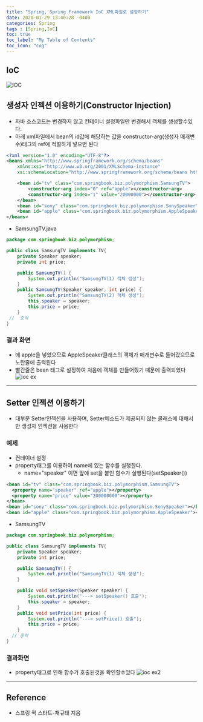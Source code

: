 ```yaml
---
title: "Spring, Spring Framework IoC XML파일로 설정하기"
date: 2020-01-29 13:40:28 -0400
categories: Spring
tags : [Spring,IoC]
toc: true
toc_label: "My Table of Contents"
toc_icon: "cog"
---
```

## IoC
![IOC](https://user-images.githubusercontent.com/55946791/73336539-6fc64500-42b5-11ea-85c5-43153dabd93d.JPG)

## 생성자 인젝션 이용하기(Constructor Injection)
- 자바 소스코드는 변경하지 않고 컨테이너 설정파일만 변경해서 객체를 생성할수있다.
- 아래 xml파일에서 bean의 id값에 해당하는 값을 constructor-arg(생성자 매개변수)태그의 ref에 적절하게 넣으면 된다

```xml
<?xml version="1.0" encoding="UTF-8"?>
<beans xmlns="http://www.springframework.org/schema/beans"
	xmlns:xsi="http://www.w3.org/2001/XMLSchema-instance"
	xsi:schemaLocation="http://www.springframework.org/schema/beans http://www.springframework.org/schema/beans/spring-beans.xsd">

	<bean id="tv" class="com.springbook.biz.polymorphism.SamsungTV">
		<constructor-arg index="0" ref="apple"></constructor-arg>
		<constructor-arg index="1" value="20000000"></constructor-arg>
	</bean>
	<bean id="sony" class="com.springbook.biz.polymorphism.SonySpeaker"></bean>
	<bean id="apple" class="com.springbook.biz.polymorphism.AppleSpeaker"></bean>
</beans>
```


- SamsungTV.java
```java
package com.springbook.biz.polymorphism;

public class SamsungTV implements TV{
	private Speaker speaker;
	private int price;

	public SamsungTV() {
		System.out.println("SamsungTV(1) 객체 생성");
	}
	public SamsungTV(Speaker speaker, int price) {
		System.out.println("SamsungTV(2) 객체 생성");
		this.speaker = speaker;
		this.price = price;
	}
 //  중략
}
```

### 결과 화면
- <constructor-arg index="0" ref="apple"></constructor-arg> 에 apple을 넣었으므로 AppleSpeaker클래스의 객체가 매개변수로 들어갔으므로 노란줄에 출력된다
- 빨간줄은 <bean id="apple" class="com.springbook.biz.polymorphism.AppleSpeaker"></bean> bean 태그로 설정하여 처음에 객체를 만들어줬기 때문에 출력되었다
![ioc ex](https://user-images.githubusercontent.com/55946791/73336346-ed3d8580-42b4-11ea-9559-f95dc6858cef.JPG)

---

## Setter 인젝션 이용하기
- 대부분 Setter인젝션을 사용하며, Setter메소드가 제공되지 않는 클래스에 대해서만 생성자 인젝션을 사용한다

### 예제
- 컨테이너 설정
- property태그를 이용하여 name에 있는 함수를 실행한다.
  - name="speaker" 이면 앞에 set을 붙인 함수가 실행된다(setSpeaker())
```xml
<bean id="tv" class="com.springbook.biz.polymorphism.SamsungTV">
  <property name="speaker" ref="apple"></property>
  <property name="price" value="200000000"></property>
</bean>
<bean id="sony" class="com.springbook.biz.polymorphism.SonySpeaker"></bean>
<bean id="apple" class="com.springbook.biz.polymorphism.AppleSpeaker"></bean>
```

- SamsungTV
```java
package com.springbook.biz.polymorphism;

public class SamsungTV implements TV{
	private Speaker speaker;
	private int price;

	public SamsungTV() {
		System.out.println("SamsungTV(1) 객체 생성");
	}

	public void setSpeaker(Speaker speaker) {
		System.out.println("---> setSpeaker() 호출");
		this.speaker = speaker;
	}
	public void setPrice(int price) {
		System.out.println("---> setPrice() 호출");
		this.price = price;
	}
  // 중략
}
```

### 결과화면
- property태그로 인해 함수가 호출된것을 확인할수있다
![ioc ex2](https://user-images.githubusercontent.com/55946791/73337005-c1bb9a80-42b6-11ea-8bde-e8184096b8e5.JPG)



---
## Reference
- 스프링 퀵 스타트-채규태 지음
